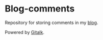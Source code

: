 # Blog-comments

Repository for storing comments in my [blog](blog.wxx9248.tk).

Powered by [Gitalk](https://github.com/gitalk/gitalk).
